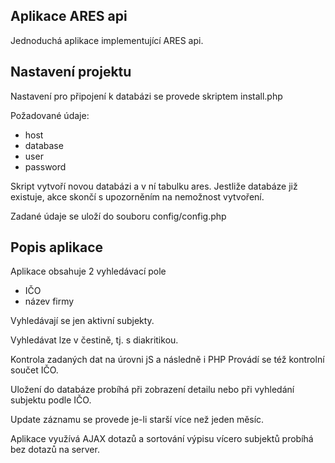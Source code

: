 ## Aplikace ARES api

Jednoduchá aplikace implementující ARES api.

## Nastavení projektu

Nastavení pro připojení k databázi se provede skriptem install.php

Požadované údaje:
- host
- database
- user
- password

Skript vytvoří novou databázi a v ní tabulku ares.
Jestliže databáze již existuje, akce skončí s upozorněním na nemožnost vytvoření.

Zadané údaje se uloží do souboru config/config.php

## Popis aplikace

Aplikace obsahuje 2 vyhledávací pole
- IČO
- název firmy

Vyhledávají se jen aktivní subjekty.

Vyhledávat lze v čestině, tj. s diakritikou.

Kontrola zadaných dat na úrovni jS a následně i PHP
Provádí se též kontrolní součet IČO.

Uložení do databáze probíhá při zobrazení detailu nebo při vyhledání subjektu
podle IČO.

Update záznamu se provede je-li starší více než jeden měsíc.

Aplikace využívá AJAX dotazů a sortování výpisu vícero subjektů probíhá bez dotazů na server.